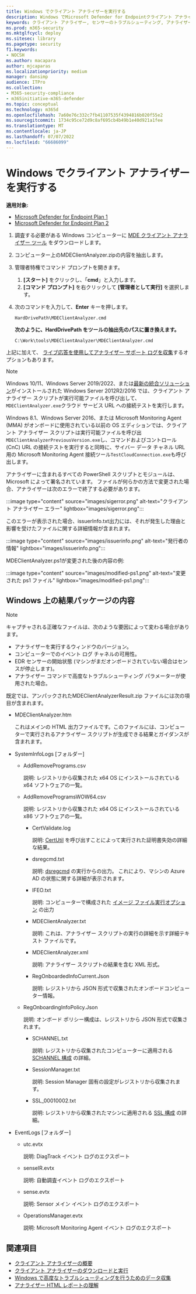 ```yaml
---
title: Windows でクライアント アナライザーを実行する
description: Windows でMicrosoft Defender for Endpointクライアント アナライザーを実行する方法について説明します。
keywords: クライアント アナライザー, センサーのトラブルシューティング, アナライザー, mdeanalyzer, windows
ms.prod: m365-security
ms.mktglfcycl: deploy
ms.sitesec: library
ms.pagetype: security
f1.keywords:
- NOCSH
ms.author: macapara
author: mjcaparas
ms.localizationpriority: medium
manager: dansimp
audience: ITPro
ms.collection:
- M365-security-compliance
- m365initiative-m365-defender
ms.topic: conceptual
ms.technology: m365d
ms.openlocfilehash: 7a60e76c332c7fb41107535f4394816b020f55e2
ms.sourcegitcommit: 1734c95ce72d9c8af695cb4b49b1e40d921a1fee
ms.translationtype: MT
ms.contentlocale: ja-JP
ms.lasthandoff: 07/07/2022
ms.locfileid: "66686099"
---
```

# <a name="run-the-client-analyzer-on-windows"></a>Windows でクライアント アナライザーを実行する

**適用対象:**
- [Microsoft Defender for Endpoint Plan 1](https://go.microsoft.com/fwlink/p/?linkid=2154037)
- [Microsoft Defender for Endpoint Plan 2](https://go.microsoft.com/fwlink/p/?linkid=2154037)

1. 調査する必要がある Windows コンピューターに [MDE クライアント アナライザー ツール](https://aka.ms/mdatpanalyzer) をダウンロードします。

2. コンピューター上のMDEClientAnalyzer.zipの内容を抽出します。

3. 管理者特権でコマンド プロンプトを開きます。
    1. **[スタート]** をクリックし、「**cmd**」と入力します。
    2. **[コマンド プロンプト]** を右クリックして **[管理者として実行]** を選択します。

4. 次のコマンドを入力して、**Enter** キーを押します。

   ```dos
   HardDrivePath\MDEClientAnalyzer.cmd
   ```

   **次のように、HardDrivePath をツールの抽出先のパスに置き換えます。**

   ```dos
   C:\Work\tools\MDEClientAnalyzer\MDEClientAnalyzer.cmd
   ```

上記に加えて、 [ライブ応答を使用してアナライザー サポート ログを収集](troubleshoot-collect-support-log.md)するオプションもあります。

> [!NOTE]
> Windows 10/11、Windows Server 2019/2022、または[最新の統合ソリューション](configure-server-endpoints.md#new-windows-server-2012-r2-and-2016-functionality-in-the-modern-unified-solution)がインストールされた Windows Server 2012R2/2016 では、クライアント アナライザー スクリプトが実行可能ファイルを呼び出して、`MDEClientAnalyzer.exe`クラウド サービス URL への接続テストを実行します。
>
> Windows 8.1、Windows Server 2016、または Microsoft Monitoring Agent (MMA) がオンボードに使用されている以前の OS エディションでは、クライアント アナライザー スクリプトは実行可能ファイルを呼び出`MDEClientAnalyzerPreviousVersion.exe`し、コマンドおよびコントロール (CnC) URL の接続テストを実行すると同時に、サイバー データ チャネル URL 用の Microsoft Monitoring Agent 接続ツール`TestCloudConnection.exe`も呼び出します。


アナライザーに含まれるすべての PowerShell スクリプトとモジュールは、Microsoft によって署名されています。
ファイルが何らかの方法で変更された場合、アナライザーは次のエラーで終了する必要があります。

:::image type="content" source="images/sigerror.png" alt-text="クライアント アナライザー エラー" lightbox="images/sigerror.png":::


このエラーが表示された場合、issuerInfo.txt出力には、それが発生した理由と影響を受けたファイルに関する詳細情報が含まれます。

:::image type="content" source="images/issuerinfo.png" alt-text="発行者の情報" lightbox="images/issuerinfo.png":::


MDEClientAnalyzer.ps1が変更された後の内容の例:

:::image type="content" source="images/modified-ps1.png" alt-text="変更された ps1 ファイル" lightbox="images/modified-ps1.png":::



## <a name="result-package-contents-on-windows"></a>Windows 上の結果パッケージの内容

> [!NOTE]
> キャプチャされる正確なファイルは、次のような要因によって変わる場合があります。
>
> - アナライザーを実行するウィンドウのバージョン。
> - コンピューターでのイベント ログ チャネルの可用性。
> - EDR センサーの開始状態 (マシンがまだオンボードされていない場合はセンスが停止します)。
> - アナライザー コマンドで高度なトラブルシューティング パラメーターが使用された場合。

既定では、アンパックされたMDEClientAnalyzerResult.zip ファイルには次の項目が含まれます。

- MDEClientAnalyzer.htm

  これはメインの HTML 出力ファイルです。このファイルには、コンピューターで実行されるアナライザー スクリプトが生成できる結果とガイダンスが含まれます。

- SystemInfoLogs \[フォルダー\]
  - AddRemovePrograms.csv

    説明: レジストリから収集された x64 OS にインストールされている x64 ソフトウェアの一覧。

  - AddRemoveProgramsWOW64.csv

    説明: レジストリから収集された x64 OS にインストールされている x86 ソフトウェアの一覧。

    - CertValidate.log

      説明: [CertUtil](/windows-server/administration/windows-commands/certutil) を呼び出すことによって実行された証明書失効の詳細な結果。

    - dsregcmd.txt

      説明: [dsregcmd](/azure/active-directory/devices/troubleshoot-device-dsregcmd) の実行からの出力。 これにより、マシンの Azure AD の状態に関する詳細が表示されます。

    - IFEO.txt

      説明: コンピューターで構成された [イメージ ファイル実行オプション](/previous-versions/windows/desktop/xperf/image-file-execution-options) の出力

    - MDEClientAnalyzer.txt

      説明: これは、アナライザー スクリプトの実行の詳細を示す詳細テキスト ファイルです。

    - MDEClientAnalyzer.xml

      説明: アナライザー スクリプトの結果を含む XML 形式。

    - RegOnboardedInfoCurrent.Json

      説明: レジストリから JSON 形式で収集されたオンボードコンピューター情報。

  - RegOnboardingInfoPolicy.Json

    説明: オンボード ポリシー構成は、レジストリから JSON 形式で収集されます。

    - SCHANNEL.txt

      説明: レジストリから収集されたコンピューターに適用される [SCHANNEL 構成](/windows-server/security/tls/manage-tls) の詳細。

    - SessionManager.txt

      説明: Session Manager 固有の設定がレジストリから収集されます。

    - SSL_00010002.txt

      説明: レジストリから収集されたマシンに適用される [SSL 構成](/windows-server/security/tls/manage-tls) の詳細。

- EventLogs [フォルダー]

  - utc.evtx

    説明: DiagTrack イベント ログのエクスポート

  - senseIR.evtx

    説明: 自動調査イベント ログのエクスポート

  - sense.evtx

    説明: Sensor メイン イベント ログのエクスポート

  - OperationsManager.evtx

    説明: Microsoft Monitoring Agent イベント ログのエクスポート




## <a name="see-also"></a>関連項目

- [クライアント アナライザーの概要](overview-client-analyzer.md)
- [クライアント アナライザーのダウンロードと実行](download-client-analyzer.md)
- [Windows で高度なトラブルシューティングを行うためのデータ収集](data-collection-analyzer.md)
- [アナライザー HTML レポートの理解](analyzer-report.md)
